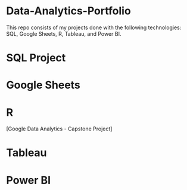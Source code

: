 # Data-Analytics-Portfolio
This repo consists of my projects done with the following technologies: SQL, Google Sheets, R, Tableau, and Power BI.

# SQL Project


# Google Sheets


# R
[Google Data Analytics - Capstone Project]

# Tableau


# Power BI
